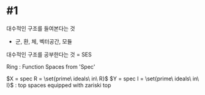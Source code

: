 
# #1 

대수적인 구조를 들여본다는 것
- 군, 환, 체, 벡터공간, 모듈

대수적인 구조를 공부한다는 것 = SES

Ring : Function Spaces from 'Spec'

$X = spec R = \set{prime\ ideals\ in\ R}$
$Y = spec I = \set{prime\ ideals\ in\ I}$
: top spaces equipped with zariski top
